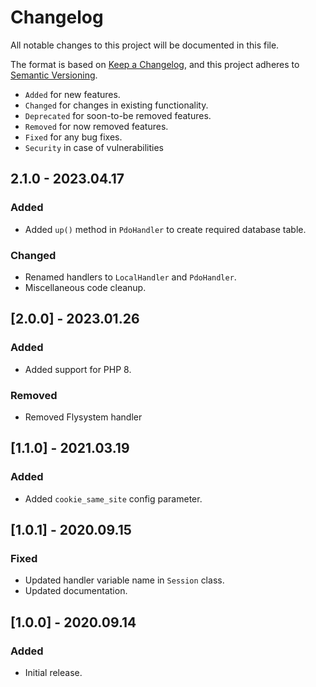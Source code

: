 # Changelog

All notable changes to this project will be documented in this file.

The format is based on [Keep a Changelog](https://keepachangelog.com/en/1.0.0/),
and this project adheres to [Semantic Versioning](https://semver.org/spec/v2.0.0.html).

- `Added` for new features.
- `Changed` for changes in existing functionality.
- `Deprecated` for soon-to-be removed features.
- `Removed` for now removed features.
- `Fixed` for any bug fixes.
- `Security` in case of vulnerabilities

## 2.1.0 - 2023.04.17

### Added

- Added `up()` method in `PdoHandler` to create required database table.

### Changed

- Renamed handlers to `LocalHandler` and `PdoHandler`.
- Miscellaneous code cleanup.

## [2.0.0] - 2023.01.26

### Added

- Added support for PHP 8.

### Removed

- Removed Flysystem handler

## [1.1.0] - 2021.03.19

### Added

- Added `cookie_same_site` config parameter.

## [1.0.1] - 2020.09.15

### Fixed

- Updated handler variable name in `Session` class.
- Updated documentation.

## [1.0.0] - 2020.09.14

### Added

- Initial release.